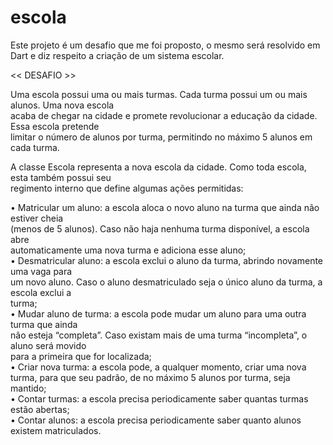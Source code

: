 # escola
Este projeto é um desafio que me foi proposto, o mesmo será resolvido em Dart e diz respeito a criação de um sistema escolar.

<< DESAFIO >>

Uma	escola	possui	uma	ou	mais	turmas.	Cada	 turma	possui	um	ou	mais alunos.	Uma	nova	escola	
acaba	 de	 chegar	 na	 cidade e	 promete revolucionar	 a	 educação da	 cidade.	 Essa	 escola	 pretende	
limitar	o	número	de	alunos	por	turma,	permitindo	no	máximo	5	alunos em	cada	turma.</br>

A	 classe	 Escola	 representa	 a	 nova	 escola	 da	 cidade. Como	 toda	 escola,	 esta	 também	 possui	 seu	
regimento	interno	que	define	algumas	ações	permitidas:</br>

• Matricular	 um	 aluno: a	 escola	 aloca	 o	 novo	 aluno	 na	 turma	 que	 ainda	 não	 estiver	 cheia	
(menos de	 5	 alunos).	 Caso	 não	 haja	 nenhuma	 turma	 disponível,	 a	 escola	 abre	
automaticamente	uma	nova	turma	e	adiciona	esse	aluno;</br>
• Desmatricular	aluno: a	escola	exclui	o	aluno	da	turma,	abrindo	novamente	uma	vaga	para	
um	novo	aluno.	Caso	o	aluno	desmatriculado	seja	o	único	aluno	da	turma,	a	escola	exclui	a	
turma;</br>
• Mudar	aluno	de	 turma: a	escola	 pode	mudar	 um	aluno	 para	 uma	 outra	 turma	 que	ainda	
não	esteja	“completa”.	Caso	existam	mais	de	uma	turma	“incompleta”,	o	aluno	será	movido	
para	a	primeira	que	for	localizada;</br>
• Criar	nova	turma: a	escola	pode,	a	qualquer	momento,	criar	uma	nova	turma,	para	que	seu	
padrão,	de	no	máximo	5	alunos	por	turma,	seja	mantido;</br>
• Contar	turmas: a	escola	precisa	periodicamente	saber	quantas	turmas	estão	abertas;</br>
• Contar	alunos: a	escola	precisa	periodicamente	saber	quanto	alunos	existem	matriculados.

